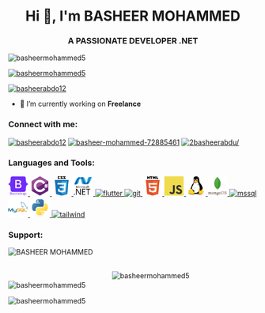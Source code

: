 <h1 align="center">Hi 👋, I'm BASHEER MOHAMMED</h1>
<h3 align="center">A PASSIONATE DEVELOPER .NET</h3>

<p align="left"> <img src="https://komarev.com/ghpvc/?username=basheermohammed5&label=Profile%20views&color=0e75b6&style=flat" alt="basheermohammed5" /> </p>

<p align="left"> <a href="https://github.com/ryo-ma/github-profile-trophy"><img src="https://github-profile-trophy.vercel.app/?username=basheermohammed5" alt="basheermohammed5" /></a> </p>

<p align="left"> <a href="https://twitter.com/basheerabdo12" target="blank"><img src="https://img.shields.io/twitter/follow/basheerabdo12?logo=twitter&style=for-the-badge" alt="basheerabdo12" /></a> </p>

- 🔭 I’m currently working on **Freelance**

<h3 align="left">Connect with me:</h3>
<p align="left">
<a href="https://twitter.com/basheerabdo12" target="blank"><img align="center" src="https://raw.githubusercontent.com/rahuldkjain/github-profile-readme-generator/master/src/images/icons/Social/twitter.svg" alt="basheerabdo12" height="30" width="40" /></a>
<a href="https://linkedin.com/in/basheer-mohammed-72885461" target="blank"><img align="center" src="https://raw.githubusercontent.com/rahuldkjain/github-profile-readme-generator/master/src/images/icons/Social/linked-in-alt.svg" alt="basheer-mohammed-72885461" height="30" width="40" /></a>
<a href="https://fb.com/2basheerabdu/" target="blank"><img align="center" src="https://raw.githubusercontent.com/rahuldkjain/github-profile-readme-generator/master/src/images/icons/Social/facebook.svg" alt="2basheerabdu/" height="30" width="40" /></a>
</p>

<h3 align="left">Languages and Tools:</h3>
<p align="left"> <a href="https://getbootstrap.com" target="_blank" rel="noreferrer"> <img src="https://raw.githubusercontent.com/devicons/devicon/master/icons/bootstrap/bootstrap-plain-wordmark.svg" alt="bootstrap" width="40" height="40"/> </a> <a href="https://www.w3schools.com/cs/" target="_blank" rel="noreferrer"> <img src="https://raw.githubusercontent.com/devicons/devicon/master/icons/csharp/csharp-original.svg" alt="csharp" width="40" height="40"/> </a> <a href="https://www.w3schools.com/css/" target="_blank" rel="noreferrer"> <img src="https://raw.githubusercontent.com/devicons/devicon/master/icons/css3/css3-original-wordmark.svg" alt="css3" width="40" height="40"/> </a> <a href="https://dotnet.microsoft.com/" target="_blank" rel="noreferrer"> <img src="https://raw.githubusercontent.com/devicons/devicon/master/icons/dot-net/dot-net-original-wordmark.svg" alt="dotnet" width="40" height="40"/> </a> <a href="https://flutter.dev" target="_blank" rel="noreferrer"> <img src="https://www.vectorlogo.zone/logos/flutterio/flutterio-icon.svg" alt="flutter" width="40" height="40"/> </a> <a href="https://git-scm.com/" target="_blank" rel="noreferrer"> <img src="https://www.vectorlogo.zone/logos/git-scm/git-scm-icon.svg" alt="git" width="40" height="40"/> </a> <a href="https://www.w3.org/html/" target="_blank" rel="noreferrer"> <img src="https://raw.githubusercontent.com/devicons/devicon/master/icons/html5/html5-original-wordmark.svg" alt="html5" width="40" height="40"/> </a> <a href="https://developer.mozilla.org/en-US/docs/Web/JavaScript" target="_blank" rel="noreferrer"> <img src="https://raw.githubusercontent.com/devicons/devicon/master/icons/javascript/javascript-original.svg" alt="javascript" width="40" height="40"/> </a> <a href="https://www.linux.org/" target="_blank" rel="noreferrer"> <img src="https://raw.githubusercontent.com/devicons/devicon/master/icons/linux/linux-original.svg" alt="linux" width="40" height="40"/> </a> <a href="https://www.mongodb.com/" target="_blank" rel="noreferrer"> <img src="https://raw.githubusercontent.com/devicons/devicon/master/icons/mongodb/mongodb-original-wordmark.svg" alt="mongodb" width="40" height="40"/> </a> <a href="https://www.microsoft.com/en-us/sql-server" target="_blank" rel="noreferrer"> <img src="https://www.svgrepo.com/show/303229/microsoft-sql-server-logo.svg" alt="mssql" width="40" height="40"/> </a> <a href="https://www.mysql.com/" target="_blank" rel="noreferrer"> <img src="https://raw.githubusercontent.com/devicons/devicon/master/icons/mysql/mysql-original-wordmark.svg" alt="mysql" width="40" height="40"/> </a> <a href="https://www.python.org" target="_blank" rel="noreferrer"> <img src="https://raw.githubusercontent.com/devicons/devicon/master/icons/python/python-original.svg" alt="python" width="40" height="40"/> </a> <a href="https://tailwindcss.com/" target="_blank" rel="noreferrer"> <img src="https://www.vectorlogo.zone/logos/tailwindcss/tailwindcss-icon.svg" alt="tailwind" width="40" height="40"/> </a> </p>

<h3 align="left">Support:</h3>
<p><a href="https://www.buymeacoffee.com/BASHEER MOHAMMED"> <img align="left" src="https://cdn.buymeacoffee.com/buttons/v2/default-yellow.png" height="50" width="210" alt="BASHEER MOHAMMED" /></a></p><br><br>

<p><img align="left" src="https://github-readme-stats.vercel.app/api/top-langs?username=basheermohammed5&show_icons=true&locale=en&layout=compact" alt="basheermohammed5" /></p>

<p>&nbsp;<img align="center" src="https://github-readme-stats.vercel.app/api?username=basheermohammed5&show_icons=true&locale=en" alt="basheermohammed5" /></p>

<p><img align="center" src="https://github-readme-streak-stats.herokuapp.com/?user=basheermohammed5&" alt="basheermohammed5" /></p>

